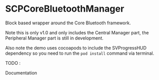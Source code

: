 SCPCoreBluetoothManager
=======================

Block based wrapper around the Core Bluetooth framework.

Note this is only v1.0 and only includes the Central Manager part, the Peripheral Manager part is still in development.

Also note the demo uses cocoapods to include the SVProgressHUD dependency so you need to run the `pod install` command via terminal.

TODO :

Documentation
